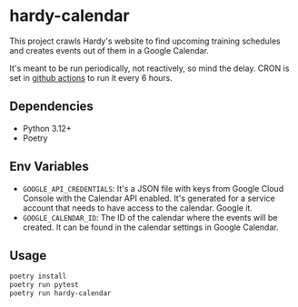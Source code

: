 # hardy-calendar

This project crawls Hardy's website to find upcoming training schedules and creates events out of them in a Google Calendar. 

It's meant to be run periodically, not reactively, so mind the delay. CRON is set in [github actions](.github/workflows/crawler.yml) to run it every 6 hours.

## Dependencies

- Python 3.12+
- Poetry

## Env Variables
- `GOOGLE_API_CREDENTIALS`: It's a JSON file with keys from Google Cloud Console with the Calendar API enabled. It's generated for a service account that needs to have access to the calendar. Google it.
- `GOOGLE_CALENDAR_ID`: The ID of the calendar where the events will be created. It can be found in the calendar settings in Google Calendar.

## Usage

```bash
poetry install
poetry run pytest
poetry run hardy-calendar
```
